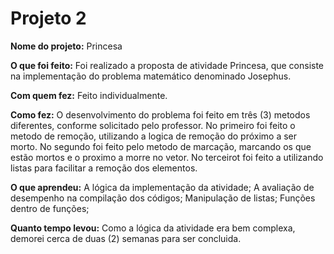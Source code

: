 # Projeto 2

<b>Nome do projeto:</b> Princesa

<b>O que foi feito:</b> Foi realizado a proposta de atividade Princesa, que consiste na implementação do problema matemático denominado Josephus.

<b>Com quem fez:</b> Feito individualmente.

<b>Como fez:</b> O desenvolvimento do problema foi feito em três (3) metodos diferentes, conforme solicitado pelo professor.
No primeiro foi feito o metodo de remoção, utilizando a logica de remoção do próximo a ser morto.
No segundo foi feito pelo metodo de marcação, marcando os que estão mortos e o proximo a morre no vetor.
No terceirot foi feito a utilizando listas para facilitar a remoção dos elementos.

<b>O que aprendeu:</b> A lógica da implementação da atividade; A avaliação de desempenho na compilação dos códigos;
Manipulação de listas; Funções dentro de funções;

<b>Quanto tempo levou:</b> Como a lógica da atividade era bem complexa, demorei cerca de duas (2) semanas para ser concluida. 
